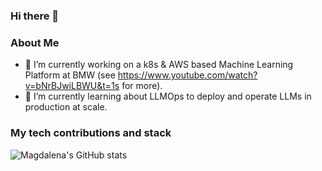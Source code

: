 ### Hi there 👋

### About Me
- 🔭 I’m currently working on a k8s & AWS based Machine Learning Platform at BMW (see https://www.youtube.com/watch?v=bNrBJwiLBWU&t=1s for more).
- 🌱 I’m currently learning about LLMOps to deploy and operate LLMs in production at scale.

### My tech contributions and stack
![Magdalena's GitHub stats](https://github-readme-stats.vercel.app/api?username=magdalenakuhn17&show_icons=true&theme=transparent)

<!--
**magdalenakuhn17/magdalenakuhn17** is a ✨ _special_ ✨ repository because its `README.md` (this file) appears on your GitHub profile.

![Top Langs](https://github-readme-stats.vercel.app/api/top-langs/?username=magdalenakuhn17&theme=radical)

Here are some ideas to get you started:

- 🔭 I’m currently working on ...
- 🌱 I’m currently learning ...
- 👯 I’m looking to collaborate on ...
- 🤔 I’m looking for help with ...
- 💬 Ask me about ...
- 📫 How to reach me: ...
- 😄 Pronouns: ...
- ⚡ Fun fact: ...
-->

